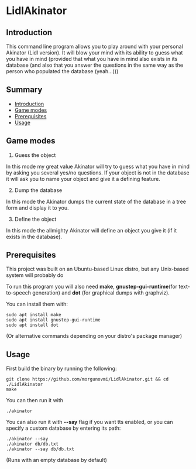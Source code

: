 # LidlAkinator 

## Introduction

This command line program allows you to play around with your personal Akinator (Lidl version).
It will blow your mind with its ability to guess what you have in mind (provided that what you have in mind
also exists in its database (and also that you answer the questions in the same way as the person who populated the database
(yeah...))) 

## Summary

* [Introduction](#introduction)
* [Game modes](#game-modes)
* [Prerequisites](#prerequisites)
* [Usage](#usage)

## Game modes

1. Guess the object

In this mode my great value Akinator will try to guess what you have in mind
by asking you several yes/no questions. If your object is not in the database
it will ask you to name your object and give it a defining feature.

2. Dump the database

In this mode the Akinator dumps the current state of the database in a tree form
and display it to you.

3. Define the object

In this mode the allmighty Akinator will define an object you give it 
(if it exists in the database).

## Prerequisites

This project was built on an Ubuntu-based Linux distro, but any Unix-based system
will probably do

To run this program you will also need __make__, __gnustep-gui-runtime__(for text-to-speech
generation) and __dot__ (for graphical dumps with graphviz).

You can install them with:
```
sudo apt install make
sudo apt install gnustep-gui-runtime
sudo apt install dot
```
(Or alternative commands depending on your distro's package manager)

## Usage

First build the binary by running the following:
```
git clone https://github.com/morgunovmi/LidlAkinator.git && cd ./LidlAkinator
make
```

You can then run it with
```
./akinator
```

You can also run it with __--say__ flag if you want tts enabled, or you can
specify a custom database by entering its path:
```
./akinator --say
./akinator db/db.txt
./akinator --say db/db.txt
```
(Runs with an empty database by default)

